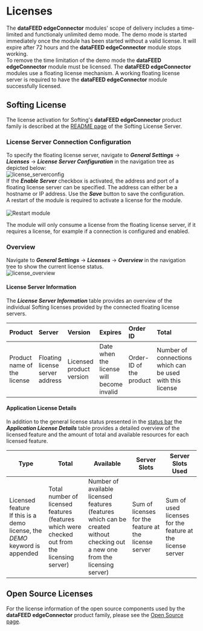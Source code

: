 # Licenses

The **dataFEED edgeConnector** modules' scope of delivery includes a time-limited and functionaly unlimited demo mode.
The demo mode is started immediately once the module has been started without a valid license.
It will expire after 72 hours and the **dataFEED edgeConnector** module stops working.  
To remove the time limitation of the demo mode the **dataFEED edgeConnector** module must be licensed.
The **dataFEED edgeConnector** modules use a floating license mechanism.
A working floating license server is required to have the **dataFEED edgeConnector** module successfully licensed.  

## Softing License

The license activation for Softing's **dataFEED edgeConnector** product family is described at the [README page](Licenses/SoftingLicenseServer/README.md) of the Softing License Server.

### License Server Connection Configuration

To specify the floating license server, navigate to ***General Settings*** -> ***Licenses*** -> ***License Server Configuration*** in the navigation tree as depicted below:<br>
![license_serverconfig](../documentation_pics/license_serverconfig.png)  
If the ***Enable Server*** checkbox is activated, the address and port of a floating license server can be specified. The address can either be a hostname or IP address. Use the ***Save*** button to save the configuration.  
A restart of the module is required to activate a license for the module.<br>  
![Restart module](../documentation_pics/restart-application.png)

The module will only consume a license from the floating license server, if it requires a license, for example if a connection is configured and enabled.  

### Overview

Navigate to ***General Settings*** -> ***Licenses*** -> ***Overview*** in the navigation tree to show the current license status.<br>
![license_overview](../documentation_pics/license_overview.png)

#### License Server Information

The ***License Server Information*** table provides an overview of the individual Softing licenses provided by the connected floating license servers.

| Product | Server | Version | Expires | Order ID | Total | Used |
| :------ | :----- | :------ | :------ | :------- | :---- | :--- |
| Product name of the license | Floating license server address | Licensed product version | Date when the license will become invalid | Order-ID of the product | Number of connections which can be used with this license | Number of connections currently using this license |

#### Application License Details

In addition to the general license status presented in the [status bar](#status) the ***Application License Details*** table provides a detailed overview of the licensed feature and the amount of total and available resources for each licensed feature.  

| Type | Total | Available | Server Slots | Server Slots Used |
| --- | --- | --- | -- | -- |
| Licensed feature<br>If this is a demo license, the *DEMO* keyword is appended | Total number of licensed features (features which were checked out from the licensing server) | Number of available licensed features (features which can be created without checking out a new one from the licensing server) | Sum of licenses for the feature at the license server | Sum of used licenses for the feature at the license server |

## Open Source Licenses

For the license information of the open source components used by the **dataFEED edgeConnector** product family, please see the [Open Source page](Licenses/OpenSourceLicenses.md).

